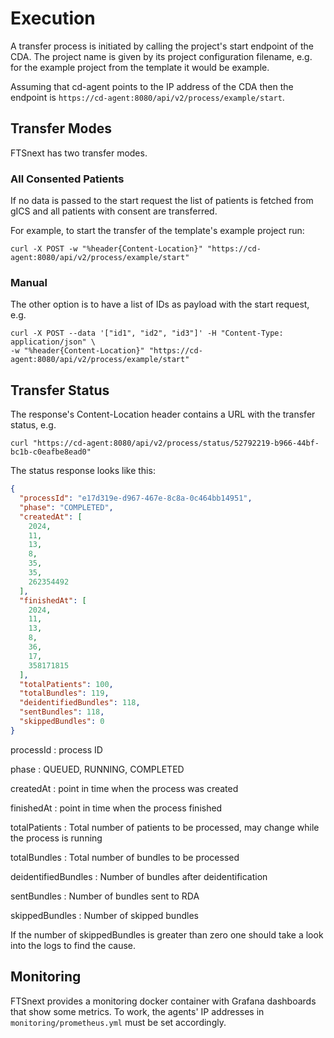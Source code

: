 # Execution

A transfer process is initiated by calling the project's start endpoint
of the CDA.
The project name is given by its project configuration filename,
e.g. for the example project from the template it would be example.

Assuming that cd-agent points to the IP address of the CDA then the endpoint is
`https://cd-agent:8080/api/v2/process/example/start`.

## Transfer Modes

FTSnext has two transfer modes.

### All Consented Patients

If no data is passed to the start request
the list of patients is fetched from gICS
and all patients with consent are transferred.

For example, to start the transfer of the template's example project run:

```shell
curl -X POST -w "%header{Content-Location}" "https://cd-agent:8080/api/v2/process/example/start"
```

### Manual

The other option is to have a list of IDs as payload with the start request, e.g.

```shell
curl -X POST --data '["id1", "id2", "id3"]' -H "Content-Type: application/json" \
-w "%header{Content-Location}" "https://cd-agent:8080/api/v2/process/example/start"
```

## Transfer Status

The response's Content-Location header contains a URL with the transfer status, e.g.

```shell
curl "https://cd-agent:8080/api/v2/process/status/52792219-b966-44bf-bc1b-c0eafbe8ead0"
```

The status response looks like this:

```json
{
  "processId": "e17d319e-d967-467e-8c8a-0c464bb14951",
  "phase": "COMPLETED",
  "createdAt": [
    2024,
    11,
    13,
    8,
    35,
    35,
    262354492
  ],
  "finishedAt": [
    2024,
    11,
    13,
    8,
    36,
    17,
    358171815
  ],
  "totalPatients": 100,
  "totalBundles": 119,
  "deidentifiedBundles": 118,
  "sentBundles": 118,
  "skippedBundles": 0
}
```

processId
: process ID

phase
: QUEUED, RUNNING, COMPLETED

createdAt
: point in time when the process was created

finishedAt
: point in time when the process finished

totalPatients
: Total number of patients to be processed,
may change while the process is running

totalBundles
: Total number of bundles to be processed

deidentifiedBundles
: Number of bundles after deidentification

sentBundles
: Number of bundles sent to RDA

skippedBundles
: Number of skipped bundles

If the number of skippedBundles is greater than zero one should take a look
into the logs to find the cause.

## Monitoring

FTSnext provides a monitoring docker container with Grafana dashboards that show some metrics.
To work, the agents' IP addresses in `monitoring/prometheus.yml` must be set accordingly.
